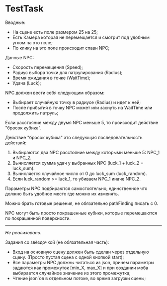 # TestTask
 
Вводные:
* На сцене есть поле размером 25 на 25;
* Есть Камера которая не перемещается и смотрит под удобным углом на это поле;
* По клику на это поле происходит спавн NPC;

Данные NPC:
* Скорость перемещения (Speed);
* Радиус выбора точки для патрулирования (Radius);
* Время ожидания в точке (WaitTime);
* Удача (Luck);

NPC должен вести себя следующим образом:
* Выбирает случайную точку в радиусе (Radius) и идет к ней;
* После прибытия в точку NPC может или заснуть на WaitTime или продолжить патруль;

Если расстояние между двумя NPC меньше 5, то происходит действие "бросок кубика".

Действие "бросок кубика" это следующая последовательность действий:
1. Выбираются два NPC расстояние между которыми меньше 5: NPC_1 и NPC_2.
3. Вычисляется сумма удач у выбранных NPC (luck_1 + luck_2 = luck_sum).
4. Вычисляется случайное число от 0 до luck_sum (luck_random).
5. Если luck_random >= luck_1, то убиваем NPC_1 иначе NPC_2.

Параметры NPC подбираются самостоятельно, единственное что должно быть удобное место где можно их изменять.

Можно брать готовые решения, не обязательно pathFinding писать с 0.

NPC могут быть просто покрашенные кубики, которые перемешаются по покрашенной поверхности.
***
*Не реализовано.*

Задания со звёздочкой (не обязательная часть):

* Вход на основную сцену должен быть сделан через отдельную сцену. (Просто пустая сцена с одной кнопкой start);
* Все параметры NPC должны читаться из json, причем параметры задаются как промежуток [min_X, max_X] и при создании моба выбирается случайное значение из этого промежутка;
* Чтение json`ов в отдельном потоке, во время загрузки сцены;

